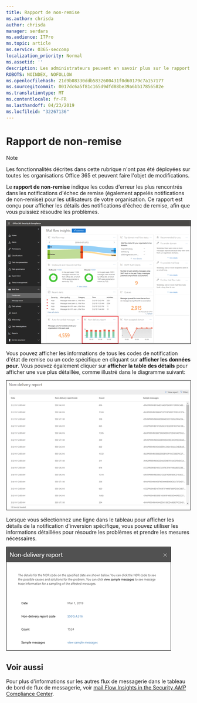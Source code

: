 ```yaml
---
title: Rapport de non-remise
ms.author: chrisda
author: chrisda
manager: serdars
ms.audience: ITPro
ms.topic: article
ms.service: O365-seccomp
localization_priority: Normal
ms.assetid: ''
description: Les administrateurs peuvent en savoir plus sur le rapport de non-remise dans le tableau de bord de flux de messagerie dans le centre de sécurité & Compliance Center.
ROBOTS: NOINDEX, NOFOLLOW
ms.openlocfilehash: 21d9b08330ddb5832600431f0d60179c7a157177
ms.sourcegitcommit: 0017dc6a5f81c165d9dfd88be39a6bb17856582e
ms.translationtype: MT
ms.contentlocale: fr-FR
ms.lasthandoff: 04/23/2019
ms.locfileid: "32267136"
---
```

# <a name="non-delivery-report"></a>Rapport de non-remise

> [!NOTE]
> Les fonctionnalités décrites dans cette rubrique n'ont pas été déployées sur toutes les organisations Office 365 et peuvent faire l'objet de modifications.

Le **rapport de non-remise** indique les codes d'erreur les plus rencontrés dans les notifications d'échec de remise (également appelés notifications de non-remise) pour les utilisateurs de votre organisation. Ce rapport est conçu pour afficher les détails des notifications d'échec de remise, afin que vous puissiez résoudre les problèmes.

![Notification de non-remise dans le tableau de bord de flux de messagerie dans le centre de sécurité & conformité](media/non-delivery-report-selected.png)

Vous pouvez afficher les informations de tous les codes de notification d'état de remise ou un code spécifique en cliquant sur **afficher les données pour**. Vous pouvez également cliquer sur **afficher la table des détails** pour afficher une vue plus détaillée, comme illustré dans le diagramme suivant:

![Afficher la table des détails dans le rapport de non-remise](media/non-delivery-report-view-details-table.png)

Lorsque vous sélectionnez une ligne dans le tableau pour afficher les détails de la notification d'inversion spécifique, vous pouvez utiliser les informations détaillées pour résoudre les problèmes et prendre les mesures nécessaires.

![Sélectionner une ligne dans le tableau des détails dans le rapport de non-remise](media/non-delivery-report-details-table-select-row.png)

## <a name="see-also"></a>Voir aussi

Pour plus d'informations sur les autres flux de messagerie dans le tableau de bord de flux de messagerie, voir [mail Flow Insights in the Security _AMP_ Compliance Center](mail-flow-insights-v2.md).
